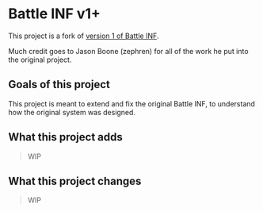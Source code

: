 # Battle INF v1+
This project is a fork of [version 1 of Battle INF](https://github.com/zephren/battle-inf).

Much credit goes to Jason Boone (zephren) for all of the work he put into the original project.

## Goals of this project
This project is meant to extend and fix the original Battle INF, to understand how the original system was designed.

## What this project adds
> WIP

## What this project changes
> WIP
